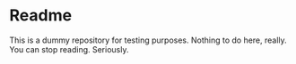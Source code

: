 # Readme

This is a dummy repository for testing purposes. Nothing to do here, really. You can stop reading. Seriously.
